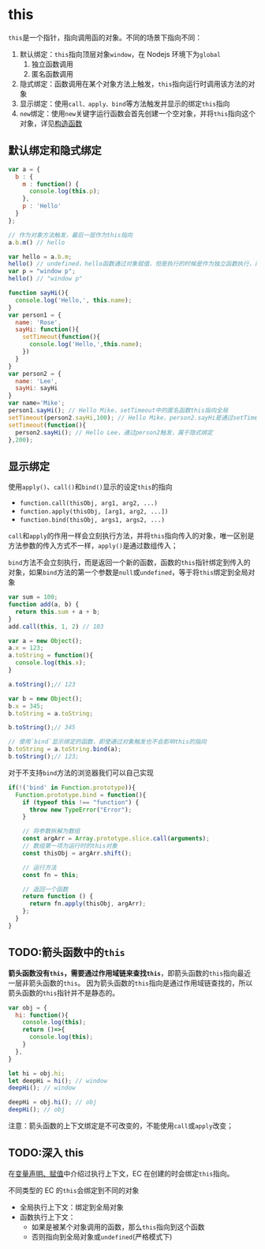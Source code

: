 # this

`this`是一个指针，指向调用函的对象。不同的场景下指向不同：

1. 默认绑定：`this`指向顶层对象`window`，在 Nodejs 环境下为`global`
   1. 独立函数调用
   2. 匿名函数调用
2. 隐式绑定：函数调用在某个对象方法上触发，`this`指向运行时调用该方法的对象
3. 显示绑定：使用`call、apply、bind`等方法触发并显示的绑定`this`指向
4. `new`绑定：使用`new`关键字运行函数会首先创建一个空对象，并将`this`指向这个对象，详见[构造函数](../01.OOP/1.构造函数.md)

## 默认绑定和隐式绑定

```JavaScript
var a = {
  b : {
    m : function() {
      console.log(this.p);
    },
    p : 'Hello'
  }
};

// 作为对象方法触发，最后一层作为this指向
a.b.m() // hello

var hello = a.b.m;
hello() // undefined，hello函数通过对象赋值，但是执行的时候是作为独立函数执行，默认绑定到window
var p = "window p";
hello() // "window p"

function sayHi(){
  console.log('Hello,', this.name);
}
var person1 = {
  name: 'Rose',
  sayHi: function(){
    setTimeout(function(){
      console.log('Hello,',this.name);
    })
  }
}
var person2 = {
  name: 'Lee',
  sayHi: sayHi
}
var name='Mike';
person1.sayHi(); // Hello Mike，setTimeout中的匿名函数this指向全局
setTimeout(person2.sayHi,100); // Hello Mike，person2.sayHi是通过setTimeout触发的，属于默认绑定
setTimeout(function(){
  person2.sayHi(); // Hello Lee，通过person2触发，属于隐式绑定
},200);
```

## 显示绑定

使用`apply()`、`call()`和`bind()`显示的设定`this`的指向

- `function.call(thisObj, arg1, arg2, ...)`
- `function.apply(thisObj, [arg1, arg2, ...])`
- `function.bind(thisObj, args1, args2, ...)`

`call`和`apply`的作用一样会立刻执行方法，并将`this`指向传入的对象，唯一区别是方法参数的传入方式不一样，`apply()`是通过数组传入；

`bind`方法不会立刻执行，而是返回一个新的函数，函数的`this`指针绑定到传入的对象，如果`bind`方法的第一个参数是`null`或`undefined`，等于将`this`绑定到全局对象

```JavaScript
var sum = 100;
function add(a, b) {
  return this.sum + a + b;
}
add.call(this, 1, 2) // 103
```

```JavaScript
var a = new Object();
a.x = 123;
a.toString = function(){
  console.log(this.x);
}

a.toString();// 123

var b = new Object();
b.x = 345;
b.toString = a.toString;

b.toString();// 345

// 使用`bind`显示绑定的函数，即使通过对象触发也不会影响this的指向
b.toString = a.toString.bind(a);
b.toString();// 123;
```

对于不支持`bind`方法的浏览器我们可以自己实现

```JavaScript
if(!('bind' in Function.prototype)){
  Function.prototype.bind = function(){
    if (typeof this !== "function") {
      throw new TypeError("Error");
    }

    // 将参数拆解为数组
    const argArr = Array.prototype.slice.call(arguments);
    // 数组第一项为运行时的this对象
    const thisObj = argArr.shift();

    // 运行方法
    const fn = this;

    // 返回一个函数
    return function () {
      return fn.apply(thisObj, argArr);
    };
  }
}
```

## TODO:箭头函数中的`this`

**箭头函数没有`this`，需要通过作用域链来查找`this`**，即箭头函数的`this`指向最近一层非箭头函数的`this`。
因为箭头函数的`this`指向是通过作用域链查找的，所以箭头函数的`this`指针并不是静态的。

```JavaScript
var obj = {
  hi: function(){
    console.log(this);
    return ()=>{
      console.log(this);
    }
  },
}

let hi = obj.hi;
let deepHi = hi(); // window
deepHi(); // window

deepHi = obj.hi(); // obj
deepHi(); // obj
```

注意：箭头函数的上下文绑定是不可改变的，不能使用`call`或`apply`改变；

## TODO:深入 this

在[变量声明、赋值](./01-变量声明、赋值.md)中介绍过执行上下文，EC 在创建的时会绑定`this`指向。

不同类型的 EC 的`this`会绑定到不同的对象

- 全局执行上下文：绑定到全局对象
- 函数执行上下文：
  - 如果是被某个对象调用的函数，那么`this`指向到这个函数
  - 否则指向到全局对象或`undefined`(严格模式下)
